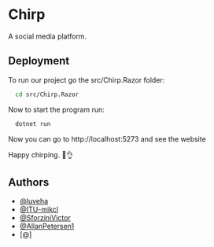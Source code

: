# Chirp

A social media platform.

## Deployment

To run our project go the src/Chirp.Razor folder:

```bash
  cd src/Chirp.Razor
```

Now to start the program run:

```bash
  dotnet run
```

Now you can go to http://localhost:5273 and see the website

Happy chirping. 🤠👌

## Authors

- [@luveha](https://github.com/luveha)
- [@ITU-mikcl](https://github.com/ITU-mikcl)
- [@SforziniVictor](https://github.com/SforziniVictor)
- [@AllanPetersen1](https://github.com/AllanPetersen1)
- [@]